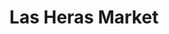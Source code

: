 ---
title: "Las Heras Market"
url: /ciudad-autonoma-de-buenos-aires/las-heras-market/
shop: comodidad
---